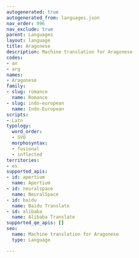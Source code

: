 ```yaml
---
autogenerated: true
autogenerated_from: languages.json
nav_order: 996
nav_exclude: true
parent: Languages
layout: language
title: Aragonese
description: Machine translation for Aragonese
codes:
- an
- arg
names:
- Aragonese
family:
- slug: romance
  name: Romance
- slug: indo-european
  name: Indo-European
scripts:
- Latn
typology:
  word_order:
  - SVO
  morphosyntax:
  - fusional
  - inflected
territories:
- es
supported_apis:
- id: apertium
  name: Apertium
- id: neuralspace
  name: NeuralSpace
- id: baidu
  name: Baidu Translate
- id: alibaba
  name: Alibaba Translate
supported_qe_apis: []
seo:
  name: Machine translation for Aragonese
  type: Language

---
```


